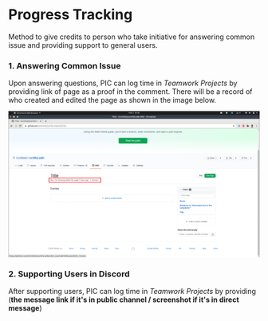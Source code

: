 # Progress Tracking
Method to give credits to person who take initiative for answering common issue and providing support to general users.

### 1. Answering Common Issue
Upon answering questions, PIC can log time in *Teamwork Projects* by providing link of page as a proof in the comment. There will be a record of who created and edited the page as shown in the image below.

<p align="center">
  <img align="middle" src="metadata/2.png"/>
</p>

### 2. Supporting Users in Discord
After supporting users, PIC can log time in *Teamwork Projects* by providing (**the message link if it's in public channel / screenshot if it's in direct message**)